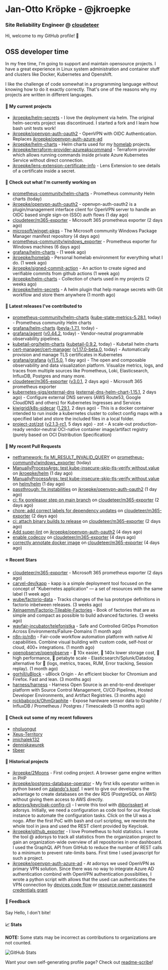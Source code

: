 # Jan-Otto Kröpke - @jkroepke
### Site Reliability Engineer @ [cloudeteer](https://cloudeteer.de/)

Hi, welcome to my GitHub profile! 👋

## OSS developer time
In my free time, I'm going to support and maintain opensource projects. I have a great experience in Linux system administration and container stuff and clusters like Docker, Kubernetes and Openshift.

I like the challenge of code somewhat in a programming language without knowing how to do it exactly correctly. That's one of the reasons why my projects are written in different languages.

#### 🌱 My current projects
- [jkroepke/helm-secrets](https://github.com/jkroepke/helm-secrets) - I love the deployment via helm. The original helm-secrets project was discontinued. I started a fork and I learn how bash unit tests work!
- [jkroepke/openvpn-auth-oauth2](https://github.com/jkroepke/openvpn-auth-oauth2) - OpenVPN with OIDC Authentication. Replaces  [jkroepke/openvpn-auth-azure-ad](https://github.com/jkroepke/openvpn-auth-azure-ad) 
- [jkroepke/helm-charts](https://github.com/jkroepke/helm-charts) - Helm charts used for my [homelab](https://github.com/jkroepke/homelab) projects.
- [jkroepke/terraform-provider-azureakscommand](https://github.com/jkroepke/terraform-provider-azureakscommand) - Terraform provider which allows running commands inside private Azure Kubernetes Service without direct connection.
- [jkroepke/lens-extension-certificate-info](https://github.com/jkroepke/lens-extension-certificate-info) - Lens Extension to see details of a certificate inside a secret.

#### 👷 Check out what I'm currently working on

- [prometheus-community/helm-charts](https://github.com/prometheus-community/helm-charts) - Prometheus community Helm charts (today)
- [jkroepke/openvpn-auth-oauth2](https://github.com/jkroepke/openvpn-auth-oauth2) - openvpn-auth-oauth2 is a plugin/management interface client for OpenVPN server to handle an OIDC based single sign-on (SSO) auth flows (1 day ago)
- [cloudeteer/m365-exporter](https://github.com/cloudeteer/m365-exporter) - Microsoft 365 prometheus exporter (2 days ago)
- [microsoft/winget-pkgs](https://github.com/microsoft/winget-pkgs) - The Microsoft community Windows Package Manager manifest repository (4 days ago)
- [prometheus-community/windows_exporter](https://github.com/prometheus-community/windows_exporter) - Prometheus exporter for Windows machines (6 days ago)
- [grafana/helm-charts](https://github.com/grafana/helm-charts) -  (1 week ago)
- [jkroepke/homelab](https://github.com/jkroepke/homelab) - Personal homelab environment for everything what I do. (1 week ago)
- [jkroepke/signed-commit-action](https://github.com/jkroepke/signed-commit-action) - An action to create signed and verifiable commits from github actions (1 week ago)
- [jkroepke/helm-charts](https://github.com/jkroepke/helm-charts) - Collection of charts used in my projects (2 weeks ago)
- [jkroepke/helm-secrets](https://github.com/jkroepke/helm-secrets) - A helm plugin that help manage secrets with Git workflow and store them anywhere (1 month ago)

#### 🔭 Latest releases I've contributed to

- [prometheus-community/helm-charts](https://github.com/prometheus-community/helm-charts) ([kube-state-metrics-5.28.1](https://github.com/prometheus-community/helm-charts/releases/tag/kube-state-metrics-5.28.1), today) - Prometheus community Helm charts
- [grafana/helm-charts](https://github.com/grafana/helm-charts) ([beyla-1.7.1](https://github.com/grafana/helm-charts/releases/tag/beyla-1.7.1), today) - 
- [grafana/agent](https://github.com/grafana/agent) ([v0.44.2](https://github.com/grafana/agent/releases/tag/v0.44.2), today) - Vendor-neutral programmable observability pipelines.
- [kubetail-org/helm-charts](https://github.com/kubetail-org/helm-charts) ([kubetail-0.9.2](https://github.com/kubetail-org/helm-charts/releases/tag/kubetail-0.9.2), today) - Kubetail helm charts
- [cert-manager/cert-manager](https://github.com/cert-manager/cert-manager) ([v1.17.0-beta.0](https://github.com/cert-manager/cert-manager/releases/tag/v1.17.0-beta.0), today) - Automatically provision and manage TLS certificates in Kubernetes
- [grafana/grafana](https://github.com/grafana/grafana) ([v11.5.0](https://github.com/grafana/grafana/releases/tag/v11.5.0), 1 day ago) - The open and composable observability and data visualization platform. Visualize metrics, logs, and traces from multiple sources like Prometheus, Loki, Elasticsearch, InfluxDB, Postgres and many more. 
- [cloudeteer/m365-exporter](https://github.com/cloudeteer/m365-exporter) ([v3.0.1](https://github.com/cloudeteer/m365-exporter/releases/tag/v3.0.1), 2 days ago) - Microsoft 365 prometheus exporter
- [kubernetes-sigs/external-dns](https://github.com/kubernetes-sigs/external-dns) ([external-dns-helm-chart-1.15.1](https://github.com/kubernetes-sigs/external-dns/releases/tag/external-dns-helm-chart-1.15.1), 2 days ago) - Configure external DNS servers (AWS Route53, Google CloudDNS and others) for Kubernetes Ingresses and Services
- [kiwigrid/k8s-sidecar](https://github.com/kiwigrid/k8s-sidecar) ([1.29.1](https://github.com/kiwigrid/k8s-sidecar/releases/tag/1.29.1), 2 days ago) - This is a docker container intended to run inside a kubernetes cluster to collect config maps with a specified label and store the included files in a local folder.
- [project-zot/zot](https://github.com/project-zot/zot) ([v2.1.3-rc1](https://github.com/project-zot/zot/releases/tag/v2.1.3-rc1), 5 days ago) - zot - A scale-out production-ready vendor-neutral OCI-native container image/artifact registry (purely based on OCI Distribution Specification)

#### 🔨 My recent Pull Requests

- [netframework: fix MI_RESULT_INVALID_QUERY](https://github.com/prometheus-community/windows_exporter/pull/1862) on [prometheus-community/windows_exporter](https://github.com/prometheus-community/windows_exporter) (today)
- [ManuallyProcessArgs: test kube-insecure-skip-tls-verify without value](https://github.com/jkroepke/helm/pull/160) on [jkroepke/helm](https://github.com/jkroepke/helm) (1 day ago)
- [ManuallyProcessArgs: test kube-insecure-skip-tls-verify without value](https://github.com/helm/helm/pull/13675) on [helm/helm](https://github.com/helm/helm) (1 day ago)
- [passthrough: fix instabilities](https://github.com/jkroepke/openvpn-auth-oauth2/pull/393) on [jkroepke/openvpn-auth-oauth2](https://github.com/jkroepke/openvpn-auth-oauth2) (1 day ago)
- [ci: fix goreleaser step on main branch](https://github.com/cloudeteer/m365-exporter/pull/9) on [cloudeteer/m365-exporter](https://github.com/cloudeteer/m365-exporter) (2 days ago)
- [chore: add correct labels for dependency updates](https://github.com/cloudeteer/m365-exporter/pull/8) on [cloudeteer/m365-exporter](https://github.com/cloudeteer/m365-exporter) (2 days ago)
- [ci: attach binary builds to release](https://github.com/cloudeteer/m365-exporter/pull/6) on [cloudeteer/m365-exporter](https://github.com/cloudeteer/m365-exporter) (2 days ago)
- [Add super-lint](https://github.com/jkroepke/openvpn-auth-oauth2/pull/392) on [jkroepke/openvpn-auth-oauth2](https://github.com/jkroepke/openvpn-auth-oauth2) (4 days ago)
- [enable codecov](https://github.com/cloudeteer/m365-exporter/pull/5) on [cloudeteer/m365-exporter](https://github.com/cloudeteer/m365-exporter) (4 days ago)
- [correctly annotate docker image](https://github.com/cloudeteer/m365-exporter/pull/4) on [cloudeteer/m365-exporter](https://github.com/cloudeteer/m365-exporter) (4 days ago)

#### ⭐ Recent Stars

- [cloudeteer/m365-exporter](https://github.com/cloudeteer/m365-exporter) - Microsoft 365 prometheus exporter (2 days ago)
- [carvel-dev/kapp](https://github.com/carvel-dev/kapp) - kapp is a simple deployment tool focused on the concept of &#34;Kubernetes application&#34; — a set of resources with the same label (1 week ago)
- [wube/factorio-data](https://github.com/wube/factorio-data) - Tracks changes of the lua prototype definitions in factorio inbetween releases. (3 weeks ago)
- [Xeinaemm/Factorio-Tileable-Factories](https://github.com/Xeinaemm/Factorio-Tileable-Factories) - Book of factories that are as simple and compact as possible to build advanced factories. (3 weeks ago)
- [wayfair-incubator/telefonistka](https://github.com/wayfair-incubator/telefonistka) - Safe and Controlled GitOps Promotion Across Environments/Failure-Domains (1 month ago)
- [n8n-io/n8n](https://github.com/n8n-io/n8n) - Fair-code workflow automation platform with native AI capabilities. Combine visual building with custom code, self-host or cloud, 400&#43; integrations. (1 month ago)
- [openobserve/openobserve](https://github.com/openobserve/openobserve) - 🚀 10x easier, 🚀 140x lower storage cost, 🚀 high performance,  🚀 petabyte scale - Elasticsearch/Splunk/Datadog alternative for 🚀 (logs, metrics, traces, RUM, Error tracking, Session replay). (1 month ago)
- [gorhill/uBlock](https://github.com/gorhill/uBlock) - uBlock Origin - An efficient blocker for Chromium and Firefox. Fast and lean. (3 months ago)
- [harness/harness](https://github.com/harness/harness) - Harness Open Source is an end-to-end developer platform with Source Control Management, CI/CD Pipelines, Hosted Developer Environments, and Artifact Registries. (3 months ago)
- [nickbabcock/OhmGraphite](https://github.com/nickbabcock/OhmGraphite) - Expose hardware sensor data to Graphite / InfluxDB / Prometheus / Postgres / Timescaledb (3 months ago)

#### 👯 Check out some of my recent followers

- [nholuongut](https://github.com/nholuongut)
- [Xeus-Territory](https://github.com/Xeus-Territory)
- [jmichalek132](https://github.com/jmichalek132)
- [denniskawurek](https://github.com/denniskawurek)
- [tibeer](https://github.com/tibeer)

#### 📜 Historical projects
- [jkroepke/2Moons](https://github.com/jkroepke/2Moons) - First coding project. A browser game engine written in PHP
- [jkroepke/postgres-database-operator](https://github.com/jkroepke/postgres-database-operator) - My first k8s operator written in python based on [zalando's kopf](https://github.com/zalando-incubator/kopf). I want to give our developers the advantage to create databases on the dev RDS (PostgreSQL on AWS) without giving them access to AWS directly.
- [adorsys/keycloak-config-cli](https://github.com/adorsys/keycloak-config-cli) - I wrote this tool with [@borisskert](https://github.com/borisskert) at adorsys. Initially, we need a configuration as code tool for our Keycloak instance to automate the configuration tasks. Click on the UI was a nogo. After the first PoC with bash and curl scripting, we rewrote the whole tool in java and used the REST client provided by Keycloak.
- [jkroepke/github_exporter](https://github.com/jkroepke/github_exporter) - I love Prometheus to hold statistics. I wrote the tool @ adorsys to track all statistics from the organization project to gain an organization-wide overview of all repositories in one dashboard. I used the GraphQL API from GitHub to reduce the number of REST calls to a minimum to prevent rate-limits bans. First time I used javascript for such a project.
- [jkroepke/openvpn-auth-azure-ad](https://github.com/jkroepke/openvpn-auth-azure-ad) - At adorsys we used OpenVPN as primary VPN solution. Since there was no way to integrate Azure AD authentication combind with OpenVPN authentication possiblities, I wrote a python script with allows that the used can authenticates the VPN connection by [devices code flow](https://docs.microsoft.com/en-us/azure/active-directory/develop/v2-oauth2-device-code) or [resource owner password credentials grant](https://docs.microsoft.com/en-us/azure/active-directory/develop/v2-oauth-ropc)

#### 💬 Feedback

Say Hello, I don't bite!

#### 📈 Stats

**NOTE:** Some stats may be incorrect as contributions to organizations
are not counted.

![GitHub Stats](https://github-readme-stats.vercel.app/api?username=jkroepke&count_private=false&theme=tokyonight&show_icons=true)

Want your own self-generating profile page? Check out [readme-scribe](https://github.com/muesli/readme-scribe)!
